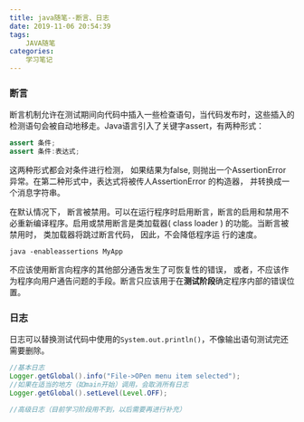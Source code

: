```yaml
---
title: java随笔--断言、日志
date: 2019-11-06 20:54:39
tags:	
	JAVA随笔
categories:
	学习笔记
---
```


### 断言

断言机制允许在测试期间向代码中插入一些检查语句，当代码发布时，这些插入的检测语句会被自动地移走。Java语言引入了关键字assert，有两种形式：

```java
assert 条件;
assert 条件:表达式;
```

这两种形式都会对条件进行检测， 如果结果为false, 则抛出一个AssertionError 异常。在第二种形式中，表达式将被传人AssertionError 的构造器， 并转换成一个消息字符串。

在默认情况下， 断言被禁用。可以在运行程序时启用断言，断言的启用和禁用不必重新编译程序。启用或禁用断言是类加载器( class loader ) 的功能。当断言被禁用时， 类加载器将跳过断言代码， 因此，不会降低程序运
行的速度。

```
java -enableassertions MyApp
```

不应该使用断言向程序的其他部分通告发生了可恢复性的错误， 或者，不应该作为程序向用户通告问题的手段。断言只应该用于在**测试阶段**确定程序内部的错误位置。

### 日志

日志可以替换测试代码中使用的`System.out.println()`，不像输出语句测试完还需要删除。

```java
//基本日志
Logger.getGlobal().info("File->OPen menu item selected");
//如果在适当的地方（如main开始）调用，会取消所有日志
Logger.getGlobal().setLevel(Level.OFF);

//高级日志（目前学习阶段用不到，以后需要再进行补充）
```

